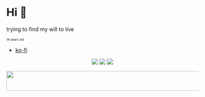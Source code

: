 # Hi 👋

trying to find my will to live

<sub><sub><sup>18 years old</sup></sub></sub>

- [ko-fi](https://ko-fi.com/ikyro)

<p align="center">
	<img src="https://img.shields.io/badge/Typescript-151D3B?logo=typescript" />
	<img src="https://img.shields.io/badge/Rust-151D3B?logo=rust" />
	<img src="https://img.shields.io/badge/Python-151D3B?logo=python" />
</p>

<p align="center">
  <a href="https://volt.fm/ikyro" target="_blank">
    <img
	src="https://spotify-ikyro.vercel.app/api/now-playing.svg"
	    width="600"
	    height="52"
    />
  </a>
</p>
